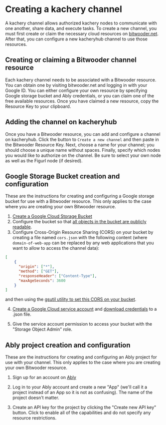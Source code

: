 # Creating a kachery channel

A kachery channel allows authorized kachery nodes to communicate with one another, share data, and execute tasks. To create a new channel, you must first create or claim the necessary cloud resources on [bitwooder.net](https://bitwooder.net). After that, you can configure a new kacheryhub channel to use those resources.

## Creating or claiming a Bitwooder channel resource

Each kachery channel needs to be associated with a Bitwooder resource. You can obtain one by visiting bitwooder.net and logging in with your Google ID. You can either configure your own resource by specifying Google storage bucket and Ably credentials, or you can claim one of the free available resources. Once you have claimed a new resource, copy the Resource Key to your clipboard.

## Adding the channel on kacheryhub

Once you have a Bitwooder resource, you can add and configure a channel on kacheryhub. Click the button to `Create a new channel` and then paste in the Bitwooder Resource Key. Next, choose a name for your channel; you should choose a unique name without spaces. Finally, specify which nodes you would like to authorize on the channel. Be sure to select your own node as well as the Figurl node (if desired).

## Google Storage Bucket creation and configuration

These are the instructions for creating and configuring a Google storage bucket for use with a Bitwooder resource. This only applies to the case where you are creating your own Bitwooder resource.

1. [Create a Google Cloud Storage Bucket](https://cloud.google.com/storage/docs/creating-buckets)
2. Configure the bucket so that [all objects in the bucket are publicly readable](https://cloud.google.com/storage/docs/access-control/making-data-public#buckets).
3. Configure Cross-Origin Resource Sharing (CORS) on your bucket by creating a file named `cors.json` with the following content (where `domain-of-web-app` can be replaced by any web applications that you want to allow to access the channel data):

```json
[
    {
      "origin": ["*"],
      "method": ["GET"],
      "responseHeader": ["Content-Type"],
      "maxAgeSeconds": 3600
    }
]
```

and then using the [gsutil utility to set this CORS on your bucket](https://cloud.google.com/storage/docs/configuring-cors#configure-cors-bucket).

4. [Create a Google Cloud service account](https://cloud.google.com/iam/docs/creating-managing-service-accounts#creating) and [download credentials](https://cloud.google.com/iam/docs/creating-managing-service-account-keys#creating_service_account_keys) to a .json file.

5. Give the service account permission to access your bucket with the "Storage Object Admin" role.

## Ably project creation and configuration

These are the instructions for creating and configuring an Ably project for use with your channel. This only applies to the case where you are creating your own Bitwooder resource.

1. Sign up for an account on [Ably](https://ably.com/)

2. Log in to your Ably account and create a new "App" (we'll call it a project instead of an App so it is not as confusing). The name of the project doesn't matter.

3. Create an API key for the project by clicking the "Create new API key" button. Click to enable all of the capabilities and do not specify any resource restrictions.
